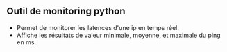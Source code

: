 ## Outil de monitoring python

- Permet de monitorer les latences d'une ip en temps réel.
- Affiche les résultats de valeur minimale, moyenne, et maximale du ping en ms. 
